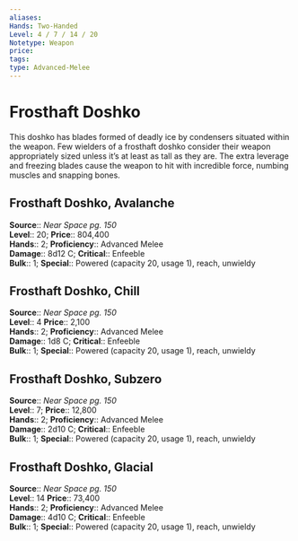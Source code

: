 ```yaml
---
aliases: 
Hands: Two-Handed
Level: 4 / 7 / 14 / 20
Notetype: Weapon
price: 
tags: 
type: Advanced-Melee
---
```


# Frosthaft Doshko

This doshko has blades formed of deadly ice by condensers situated within the weapon. Few wielders of a frosthaft doshko consider their weapon appropriately sized unless it’s at least as tall as they are. The extra leverage and freezing blades cause the weapon to hit with incredible force, numbing muscles and snapping bones.  

## Frosthaft Doshko, Avalanche

**Source**:: _Near Space pg. 150_  
**Level**:: 20;
**Price**:: 804,400  
**Hands**:: 2;
**Proficiency**:: Advanced Melee  
**Damage**:: 8d12 C;
**Critical**:: Enfeeble  
**Bulk**:: 1;
**Special**:: Powered (capacity 20, usage 1), reach, unwieldy

## Frosthaft Doshko, Chill

**Source**:: _Near Space pg. 150_  
**Level**:: 4
**Price**:: 2,100  
**Hands**:: 2;
**Proficiency**:: Advanced Melee  
**Damage**:: 1d8 C;
**Critical**:: Enfeeble  
**Bulk**:: 1;
**Special**:: Powered (capacity 20, usage 1), reach, unwieldy

## Frosthaft Doshko, Subzero

**Source**:: _Near Space pg. 150_  
**Level**:: 7;
**Price**:: 12,800  
**Hands**:: 2;
**Proficiency**:: Advanced Melee  
**Damage**:: 2d10 C;
**Critical**:: Enfeeble  
**Bulk**:: 1;
**Special**:: Powered (capacity 20, usage 1), reach, unwieldy

## Frosthaft Doshko, Glacial

**Source**:: _Near Space pg. 150_  
**Level**:: 14
**Price**:: 73,400  
**Hands**:: 2;
**Proficiency**:: Advanced Melee  
**Damage**:: 4d10 C;
**Critical**:: Enfeeble  
**Bulk**:: 1;
**Special**:: Powered (capacity 20, usage 1), reach, unwieldy
